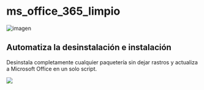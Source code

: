 # ms_office_365_limpio
![imagen](https://github.com/user-attachments/assets/086a67b0-bf5e-428a-b676-63c3c7883643)
## Automatiza la desinstalación e instalación 
Desinstala completamente cualquier paquetería sin dejar rastros y actualiza a Microsoft Office en un solo script.

![]()![](https://github.com/user-attachments/assets/8272a4ca-357e-40d9-9b0a-5e5c4ba5b09f)
